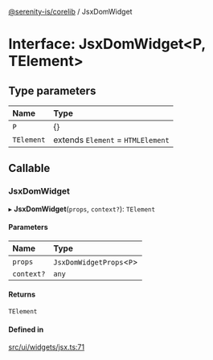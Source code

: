 [@serenity-is/corelib](../README.md) / JsxDomWidget

# Interface: JsxDomWidget<P, TElement\>

## Type parameters

| Name | Type |
| :------ | :------ |
| `P` | {} |
| `TElement` | extends `Element` = `HTMLElement` |

## Callable

### JsxDomWidget

▸ **JsxDomWidget**(`props`, `context?`): `TElement`

#### Parameters

| Name | Type |
| :------ | :------ |
| `props` | `JsxDomWidgetProps`<`P`\> |
| `context?` | `any` |

#### Returns

`TElement`

#### Defined in

[src/ui/widgets/jsx.ts:71](https://github.com/serenity-is/serenity/blob/master/packages/corelib/src/ui/widgets/jsx.ts#L71)
